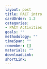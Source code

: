```yaml
---
layout: post
title: PACT intro
cardOrder: 1.2
categories:
- PACT Activities
goals: ""
methodology: ""
timeSpan: ""
remember: []
materials: ""
downloadLink:
shortLink:
---
```

